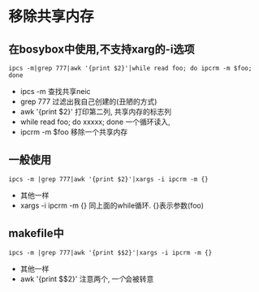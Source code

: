 # 移除共享内存

## 在bosybox中使用,不支持xarg的-i选项

    ipcs -m|grep 777|awk '{print $2}'|while read foo; do ipcrm -m $foo; done

* ipcs -m 查找共享neic
* grep 777 过滤出我自己创建的(丑陋的方式)
* awk '{print $2}' 打印第二列, 共享内存的标志列
* while read foo; do xxxxx; done 一个循环读入,
* ipcrm -m $foo 移除一个共享内存

## 一般使用

    ipcs -m |grep 777|awk '{print $2}'|xargs -i ipcrm -m {}

* 其他一样
* xargs -i ipcrm -m {} 同上面的while循环. {}表示参数(foo)

## makefile中

    ipcs -m |grep 777|awk '{print $$2}'|xargs -i ipcrm -m {}

* 其他一样
* awk '{print $$2}' 注意两个$,一个$会被转意